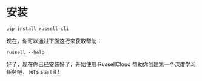 # 安装

```bash
pip install russell-cli
```

现在，你可以通过下面这行来获取帮助：

```
russell --help
```

好了，现在你已经安装好了，开始使用 RussellCloud 帮助你创建第一个深度学习任务吧， let’s start it !

